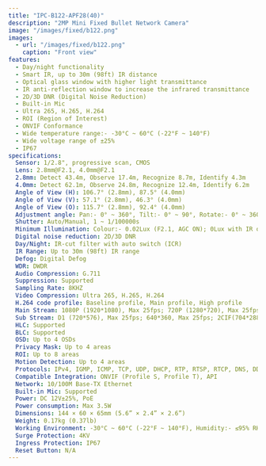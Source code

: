 ```yaml
---
title: "IPC-B122-APF28(40)"
description: "2MP Mini Fixed Bullet Network Camera"
image: "/images/fixed/b122.png"
images:
  - url: "/images/fixed/b122.png"
    caption: "Front view"
features:
  - Day/night functionality
  - Smart IR, up to 30m (98ft) IR distance
  - Optical glass window with higher light transmittance
  - IR anti-reflection window to increase the infrared transmittance
  - 2D/3D DNR (Digital Noise Reduction)
  - Built-in Mic
  - Ultra 265, H.265, H.264
  - ROI (Region of Interest)
  - ONVIF Conformance
  - Wide temperature range:- -30°C ~ 60°C (-22°F ~ 140°F)
  - Wide voltage range of ±25%
  - IP67
specifications:
  Sensor: 1/2.8", progressive scan, CMOS
  Lens: 2.8mm@F2.1, 4.0mm@F2.1
  2.8mm: Detect 43.4m, Observe 17.4m, Recognize 8.7m, Identify 4.3m
  4.0mm: Detect 62.1m, Observe 24.8m, Recognize 12.4m, Identify 6.2m
  Angle of View (H): 106.7° (2.8mm), 87.5° (4.0mm)
  Angle of View (V): 57.1° (2.8mm), 46.3° (4.0mm)
  Angle of View (O): 115.7° (2.8mm), 92.4° (4.0mm)
  Adjustment angle: Pan:- 0° ~ 360°, Tilt:- 0° ~ 90°, Rotate:- 0° ~ 360°
  Shutter: Auto/Manual, 1 ~ 1/100000s
  Minimum Illumination: Colour:- 0.02Lux (F2.1, AGC ON); 0Lux with IR on
  Digital noise reduction: 2D/3D DNR
  Day/Night: IR-cut filter with auto switch (ICR)
  IR Range: Up to 30m (98ft) IR range
  Defog: Digital Defog
  WDR: DWDR
  Audio Compression: G.711
  Suppression: Supported
  Sampling Rate: 8KHZ
  Video Compression: Ultra 265, H.265, H.264
  H.264 code profile: Baseline profile, Main profile, High profile
  Main Stream: 1080P (1920*1080), Max 25fps; 720P (1280*720), Max 25fps;
  Sub Stream: D1 (720*576), Max 25fps; 640*360, Max 25fps; 2CIF(704*288), Max 25fps; CIF(352*288), Max 25fps;
  HLC: Supported
  BLC: Supported
  OSD: Up to 4 OSDs
  Privacy Mask: Up to 4 areas
  ROI: Up to 8 areas
  Motion Detection: Up to 4 areas
  Protocols: IPv4, IGMP, ICMP, TCP, UDP, DHCP, RTP, RTSP, RTCP, DNS, DDNS, NTP, UPnP, HTTP, RTMP
  Compatible Integration: ONVIF (Profile S, Profile T), API
  Network: 10/100M Base-TX Ethernet
  Built-in Mic: Supported
  Power: DC 12V±25%, PoE
  Power consumption: Max 3.5W
  Dimensions: 144 × 60 × 65mm (5.6” × 2.4” × 2.6”)
  Weight: 0.17kg (0.37lb)
  Working Environment: -30°C ~ 60°C (-22°F ~ 140°F), Humidity:- ≤95% RH (non-condensing)
  Surge Protection: 4KV
  Ingress Protection: IP67
  Reset Button: N/A
---
```

  